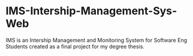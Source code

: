 # IMS-Intership-Management-Sys-Web
IMS is an Intership Management and Monitoring System for Software Eng Students created as a final project for my degree thesis.
